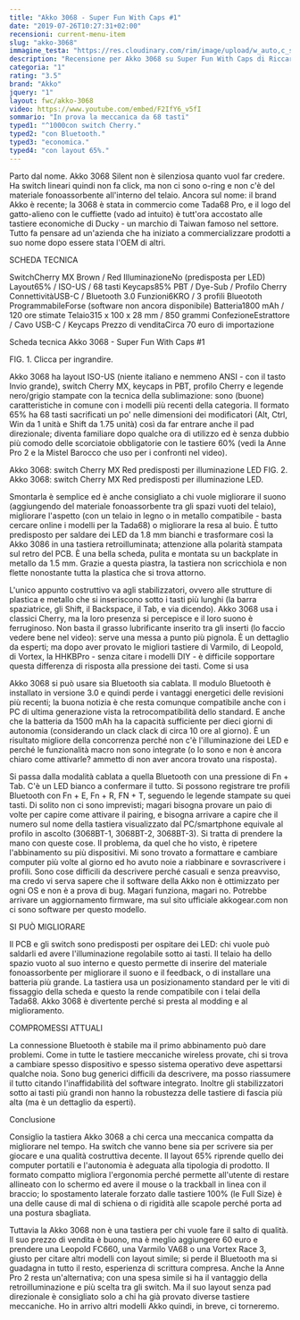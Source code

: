 ```yaml
---
title: "Akko 3068 - Super Fun With Caps #1"
date: "2019-07-26T10:27:31+02:00"
recensioni: current-menu-item
slug: "akko-3068"
immagine_testa: "https://res.cloudinary.com/rim/image/upload/w_auto,c_scale,q_auto,f_auto/v1564132445/recensioni/akko-3068.png"
description: "Recensione per Akko 3068 su Super Fun With Caps di Riccardo Palombo. È una tastiera meccanica economica con Blueooth e layout 65%."
categoria: "1"
rating: "3.5"
brand: "Akko"
jquery: "1"
layout: fwc/akko-3068
video: https://www.youtube.com/embed/F2IfY6_v5fI
sommario: "In prova la meccanica da 68 tasti"
typed1: "^1000con switch Cherry."
typed2: "con Bluetooth."
typed3: "economica."
typed4: "con layout 65%."
---
```


Parto dal nome. Akko 3068 Silent non è silenziosa quanto vuol far credere. Ha switch lineari quindi non fa click, ma non ci sono o-ring e non c'è del materiale fonoassorbente all'interno del telaio. Ancora sul nome: il brand Akko è recente; la 3068 è stata in commercio come Tada68 Pro, e il logo del gatto-alieno con le cuffiette (vado ad intuito) è tutt'ora accostato alle tastiere economiche di Ducky - un marchio di Taiwan famoso nel settore. Tutto fa pensare ad un'azienda che ha iniziato a commercializzare prodotti a suo nome dopo essere stata l'OEM di altri.

SCHEDA TECNICA

SwitchCherry MX Brown / Red IlluminazioneNo (predisposta per LED) Layout65% / ISO-US / 68 tasti Keycaps85% PBT / Dye-Sub / Profilo Cherry ConnettivitàUSB-C / Bluetooth 3.0 Funzioni6KRO / 3 profili Blueototh ProgrammabileForse (software non ancora disponibile) Batteria1800 mAh / 120 ore stimate Telaio315 x 100 x 28 mm / 850 grammi ConfezioneEstrattore / Cavo USB-C / Keycaps Prezzo di venditaCirca 70 euro di importazione

Scheda tecnica Akko 3068 - Super Fun With Caps #1

FIG. 1. Clicca per ingrandire.

Akko 3068 ha layout ISO-US (niente italiano e nemmeno ANSI - con il tasto Invio grande), switch Cherry MX, keycaps in PBT, profilo Cherry e legende nero/grigio stampate con la tecnica della sublimazione: sono (buone) caratteristiche in comune con i modelli più recenti della categoria. Il formato 65% ha 68 tasti sacrificati un po' nelle dimensioni dei modificatori (Alt, Ctrl, Win da 1 unità e Shift da 1.75 unità) così da far entrare anche il pad direzionale; diventa familiare dopo qualche ora di utilizzo ed è senza dubbio più comodo delle scorciatoie obbligatorie con le tastiere 60% (vedi la Anne Pro 2 e la Mistel Barocco che uso per i confronti nel video).

Akko 3068: switch Cherry MX Red predisposti per illuminazione LED
FIG. 2. Akko 3068: switch Cherry MX Red predisposti per illuminazione LED.

Smontarla è semplice ed è anche consigliato a chi vuole migliorare il suono (aggiungendo del materiale fonoassorbente tra gli spazi vuoti del telaio), migliorare l'aspetto (con un telaio in legno o in metallo compatibile - basta cercare online i modelli per la Tada68) o migliorare la resa al buio. È tutto predisposto per saldare dei LED da 1.8 mm bianchi e trasformare così la Akko 3086 in una tastiera retroilluminata; attenzione alla polarità stampata sul retro del PCB. È una bella scheda, pulita e montata su un backplate in metallo da 1.5 mm. Grazie a questa piastra, la tastiera non scricchiola e non flette nonostante tutta la plastica che si trova attorno.

L'unico appunto costruttivo va agli stabilizzatori, ovvero alle strutture di plastica e metallo che si inseriscono sotto i tasti più lunghi (la barra spaziatrice, gli Shift, il Backspace, il Tab, e via dicendo). Akko 3068 usa i classici Cherry, ma la loro presenza si percepisce e il loro suono è ferruginoso. Non basta il grasso lubrificante inserito tra gli inserti (lo faccio vedere bene nel video): serve una messa a punto più pignola. È un dettaglio da esperti; ma dopo aver provato le migliori tastiere di Varmilo, di Leopold, di Vortex, la HHKBPro - senza citare i modelli DIY - è difficile sopportare questa differenza di risposta alla pressione dei tasti.
Come si usa

Akko 3068 si può usare sia Bluetooth sia cablata. Il modulo Bluetooth è installato in versione 3.0 e quindi perde i vantaggi energetici delle revisioni più recenti; la buona notizia è che resta comunque compatibile anche con i PC di ultima generazione vista la retrocompatibilità dello standard. E anche che la batteria da 1500 mAh ha la capacità sufficiente per dieci giorni di autonomia (considerando un clack clack di circa 10 ore al giorno). È un risultato migliore della concorrenza perché non c'è l'illuminazione dei LED e perché le funzionalità macro non sono integrate (o lo sono e non è ancora chiaro come attivarle? ammetto di non aver ancora trovato una risposta).

Si passa dalla modalità cablata a quella Bluetooth con una pressione di Fn + Tab. C'è un LED bianco a confermare il tutto. Si possono registrare tre profili Bluetooth con Fn + E, Fn + R, FN + T, seguendo le legende stampate su quei tasti. Di solito non ci sono imprevisti; magari bisogna provare un paio di volte per capire come attivare il pairing, e bisogna arrivare a capire che il numero sul nome della tastiera visualizzato dal PC/smartphone equivale al profilo in ascolto (3068BT-1, 3068BT-2, 3068BT-3). Si tratta di prendere la mano con queste cose. Il problema, da quel che ho visto, è ripetere l'abbinamento su più dispositivi. Mi sono trovato a formattare e cambiare computer più volte al giorno ed ho avuto noie a riabbinare e sovrascrivere i profili. Sono cose difficili da descrivere perché casuali e senza preavviso, ma credo vi serva sapere che il software della Akko non è ottimizzato per ogni OS e non è a prova di bug. Magari funziona, magari no. Potrebbe arrivare un aggiornamento firmware, ma sul sito ufficiale akkogear.com non ci sono software per questo modello.

SI PUÒ MIGLIORARE

Il PCB e gli switch sono predisposti per ospitare dei LED: chi vuole può saldarli ed avere l'illuminazione regolabile sotto ai tasti. Il telaio ha dello spazio vuoto al suo interno e questo permette di inserire del materiale fonoassorbente per migliorare il suono e il feedback, o di installare una batteria più grande. La tastiera usa un posizionamento standard per le viti di fissaggio della scheda e questo la rende compatibile con i telai della Tada68. Akko 3068 è divertente perché si presta al modding e al miglioramento.

COMPROMESSI ATTUALI

La connessione Bluetooth è stabile ma il primo abbinamento può dare problemi. Come in tutte le tastiere meccaniche wireless provate, chi si trova a cambiare spesso dispositivo e spesso sistema operativo deve aspettarsi qualche noia. Sono bug generici difficili da descrivere, ma posso riassumere il tutto citando l'inaffidabilità del software integrato. Inoltre gli stabilizzatori sotto ai tasti più grandi non hanno la robustezza delle tastiere di fascia più alta (ma è un dettaglio da esperti).

Conclusione

Consiglio la tastiera Akko 3068 a chi cerca una meccanica compatta da migliorare nel tempo. Ha switch che vanno bene sia per scrivere sia per giocare e una qualità costruttiva decente. Il layout 65% riprende quello dei computer portatili e l'autonomia è adeguata alla tipologia di prodotto. Il formato compatto migliora l'ergonomia perché permette all'utente di restare allineato con lo schermo ed avere il mouse o la trackball in linea con il braccio; lo spostamento laterale forzato dalle tastiere 100% (le Full Size) è una delle cause di mal di schiena o di rigidità alle scapole perché porta ad una postura sbagliata.

Tuttavia la Akko 3068 non è una tastiera per chi vuole fare il salto di qualità. Il suo prezzo di vendita è buono, ma è meglio aggiungere 60 euro e prendere una Leopold FC660, una Varmilo VA68 o una Vortex Race 3, giusto per citare altri modelli con layout simile; si perde il Bluetooth ma si guadagna in tutto il resto, esperienza di scrittura compresa. Anche la Anne Pro 2 resta un'alternativa; con una spesa simile si ha il vantaggio della retroilluminazione e più scelta tra gli switch. Ma il suo layout senza pad direzionale è consigliato solo a chi ha già provato diverse tastiere meccaniche. Ho in arrivo altri modelli Akko quindi, in breve, ci torneremo.